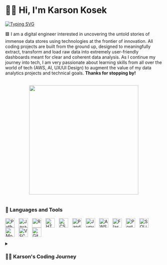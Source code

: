 # 🏋️‍♂️ Hi, I'm Karson Kosek

[![Typing SVG](https://readme-typing-svg.demolab.com?font=Fira+Code&weight=600&size=15&duration=3000&pause=5000&color=ED706D&vCenter=true&random=false&width=500&lines=Digital+Engineer+(Programmer%2FData+Analyst%2FJr+Developer))](https://git.io/typing-svg)

🟥 I am a digital engineer interested in uncovering the untold stories of immense data stores using technologies at the frontier of innovation. All coding projects are built from the ground up, designed to meaningfully extract, transform and load raw data into extremely user-friendly dashboards meant for clear and coherent data analysis. As I continue my journey into tech, I am very passionate about learning skills from all over the world of tech (AWS, AI, UX/UI Design) to augment the value of my data analytics projects and technical goals. <strong>Thanks for stopping by!</strong>
<br></br>

<p align="center">
<img src="https://media.giphy.com/media/v1.Y2lkPTc5MGI3NjExOXIwZDM3enF3Nzh3cXNudTQ1anFoMnAzeTRnMmltemhydjN5dzltYyZlcD12MV9pbnRlcm5hbF9naWZfYnlfaWQmY3Q9Zw/789tnViwHBH0gQ2u7F/giphy.gif" align="center" width="350" height="350" />
</p>

#

### 🧰 Languages and Tools

<img align="left" alt="Python" width="30px" style="padding-right:10px;" src="https://cdn.jsdelivr.net/gh/devicons/devicon/icons/python/python-plain.svg" />
<img align="left" alt="JavaScript" width="30px" style="padding-right:10px;" src="https://cdn.jsdelivr.net/gh/devicons/devicon/icons/javascript/javascript-original.svg" />
<img align="left" alt="R" width="30px" style="padding-right:10px;" src="https://cdn.jsdelivr.net/gh/devicons/devicon/icons/r/r-original.svg" />
<img align="left" alt="HTML" width="30px" style="padding-right:10px;" src="https://cdn.jsdelivr.net/gh/devicons/devicon/icons/html5/html5-plain.svg" />
<img align="left" alt="CSS" width="30px" style="padding-right:10px;" src="https://cdn.jsdelivr.net/gh/devicons/devicon/icons/css3/css3-plain.svg" />
<img align="left" alt="Pandas" width="30px" style="padding-right:10px;" src="https://cdn.jsdelivr.net/gh/devicons/devicon/icons/pandas/pandas-original.svg" />
<img align="left" alt="Jupyter" width="30px" style="padding-right:10px;" src="https://cdn.jsdelivr.net/gh/devicons/devicon/icons/jupyter/jupyter-original.svg" />
<img align="left" alt="AWS" width="30px" style="padding-right:10px;" src="https://cdn.jsdelivr.net/gh/devicons/devicon/icons/amazonwebservices/amazonwebservices-original.svg" />
<img align="left" alt="Flask" width="30px" style="padding-right:10px;" src="https://cdn.jsdelivr.net/gh/devicons/devicon/icons/flask/flask-original.svg" />
<img align="left" alt="PostgreSQL" width="30px" style="padding-right:10px;" src="https://cdn.jsdelivr.net/gh/devicons/devicon/icons/postgresql/postgresql-original.svg" />
<img align="left" alt="SQLite" width="30px" style="padding-right:10px;" src="https://cdn.jsdelivr.net/gh/devicons/devicon/icons/sqlite/sqlite-original.svg" />
<img align="left" alt="MongoDB" width="30px" style="padding-right:10px;" src="https://cdn.jsdelivr.net/gh/devicons/devicon/icons/mongodb/mongodb-original.svg" />
<img align="left" alt="VSCode" width="30px" style="padding-right:10px;" src="https://cdn.jsdelivr.net/gh/devicons/devicon/icons/vscode/vscode-original.svg" />
<img align="left" alt="Git" width="30px" style="padding-right:10px;" src="https://cdn.jsdelivr.net/gh/devicons/devicon/icons/git/git-original.svg" />
<br></br>

#

<details>
 <summary><h3>👨‍💻 Karson's Coding Journey</h3></summary>
   I started my coding journey as a naive psychology student working in a research lab at the University of Tennessee in search of a passion that would be both fulfilling for me and challenging enough to sustain my interest. In college, I thought that passion was bound to be in Academia, so I devoted 3 years of my college experience to the pursuit of empirical psychology research and academic thought. In this pursuit, I self-taught myself very basic R programming logic to manipulate clinical research data and draw conclusions based on the findings. It was not until the end of my undergraduate career where I began to realize I was more passionate about the challenge data analytics itself presented rather than rigorous scientific study. Don't get me wrong, I am still very passionate about psychology as a science, but the projects I found myself looking forward to progressed towards the ones that the other students did not want to do because they involved coding and manipulation of data. I gravitated toward that challenge until I realized it was a more fulfilling pursuit for me as a whole. Thus, when I graduated from the university in May of 2023, I enrolled in the Vanderbilt University Data Analytics and Visualization Bootcamp to build a strong foundation in the languages, tools & concepts employed by professional data scientists on a regular basis. I am thrilled with this decision as I continue to progress in my digital engineering journey and look to completing the Bootcamp in March of 2024 and am beyond enthused for the professional opportunities to come!

For more professional resources, check out my [LinkedIn profile](https://www.linkedin.com/in/karson-kosek-75981128a/) or feel free to contact me directly at kkosek@alum.utk.edu!
